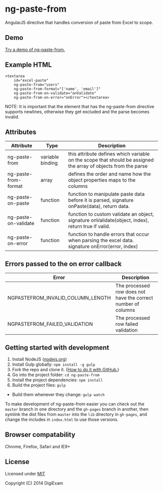 # ng-paste-from

AngularJS directive that handles conversion of paste from Excel to scope.

## Demo

[Try a demo of ng-paste-from.](http://digiexam.github.io/ng-paste-from/)

## Example HTML

	<textarea
		id="excel-paste"
		ng-paste-from="users" 
		ng-paste-from-format="['name', 'email']" 
		ng-paste-from-on-validate="onValidate"
		ng-paste-from-on-error="onError"></textarea>

NOTE: It is important that the element that has the ng-paste-from directive supports newlines, otherwise they get excluded and the parse becomes invalid.

## Attributes

| Attribute            | Type             | Description |
| -------------------- | ---------------- | ----------- |
| ng-paste-from        | variable binding | this attribute defines which variable on the scope that should be assigned the array of objects from the parse |
| ng-paste-from-format | array            | defines the order and name how the object properties maps to the columns |
| ng-paste-on-paste    | function         | function to manipulate paste data before it is parsed, signature onPaste(data), return data. |
| ng-paste-on-validate | function         | function to custom validate an object, signature onValidate(object, index), return true if valid. |
| ng-paste-on-error    | function         | function to handle errors that occur when parsing the excel data. signature onError(error, index) |

## Errors passed to the on error callback

Error | Description
--- | ---
NGPASTEFROM_INVALID_COLUMN_LENGTH | The processed row does not have the correct number of columns 
NGPASTEFROM_FAILED_VALIDATION | The processed row failed validation 

## Getting started with development

1. Install NodeJS ([nodejs.org](http://nodejs.org/))
2. Install Gulp globally: `npm install -g gulp`
3. Fork the repo and clone it. ([How to do it with GitHub.](https://help.github.com/articles/fork-a-repo))
4. Go into the project folder: `cd ng-paste-from`
5. Install the project dependencies: `npm install`
6. Build the project files: `gulp`
  * Build them whenever they change: `gulp watch`

To make development of ng-paste-from easier you can check out the `master` branch in one directory and the `gh-pages` branch in another, then symlink the dist files from `master` into the `lib` directory in `gh-pages`, and change the includes in `index.html` to use those versions.

## Browser compatability

Chrome, Firefox, Safari and IE9+

## License

Licensed under [MIT](LICENSE)

Copyright (C) 2014 DigiExam
